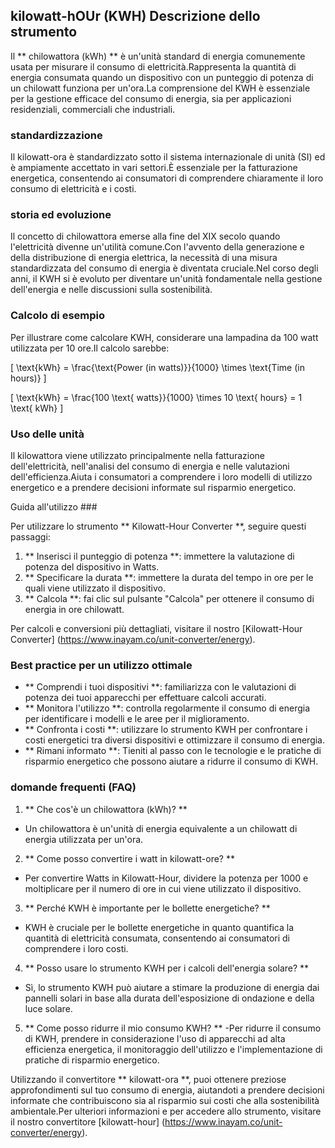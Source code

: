 ## kilowatt-hOUr (KWH) Descrizione dello strumento

Il ** chilowattora (kWh) ** è un'unità standard di energia comunemente usata per misurare il consumo di elettricità.Rappresenta la quantità di energia consumata quando un dispositivo con un punteggio di potenza di un chilowatt funziona per un'ora.La comprensione del KWH è essenziale per la gestione efficace del consumo di energia, sia per applicazioni residenziali, commerciali che industriali.

### standardizzazione

Il kilowatt-ora è standardizzato sotto il sistema internazionale di unità (SI) ed è ampiamente accettato in vari settori.È essenziale per la fatturazione energetica, consentendo ai consumatori di comprendere chiaramente il loro consumo di elettricità e i costi.

### storia ed evoluzione

Il concetto di chilowattora emerse alla fine del XIX secolo quando l'elettricità divenne un'utilità comune.Con l'avvento della generazione e della distribuzione di energia elettrica, la necessità di una misura standardizzata del consumo di energia è diventata cruciale.Nel corso degli anni, il KWH si è evoluto per diventare un'unità fondamentale nella gestione dell'energia e nelle discussioni sulla sostenibilità.

### Calcolo di esempio

Per illustrare come calcolare KWH, considerare una lampadina da 100 watt utilizzata per 10 ore.Il calcolo sarebbe:

\[ \text{kWh} = \frac{\text{Power (in watts)}}{1000} \times \text{Time (in hours)} \]

\[ \text{kWh} = \frac{100 \text{ watts}}{1000} \times 10 \text{ hours} = 1 \text{ kWh} \]

### Uso delle unità

Il kilowattora viene utilizzato principalmente nella fatturazione dell'elettricità, nell'analisi del consumo di energia e nelle valutazioni dell'efficienza.Aiuta i consumatori a comprendere i loro modelli di utilizzo energetico e a prendere decisioni informate sul risparmio energetico.

Guida all'utilizzo ###

Per utilizzare lo strumento ** Kilowatt-Hour Converter **, seguire questi passaggi:

1. ** Inserisci il punteggio di potenza **: immettere la valutazione di potenza del dispositivo in Watts.
2. ** Specificare la durata **: immettere la durata del tempo in ore per le quali viene utilizzato il dispositivo.
3. ** Calcola **: fai clic sul pulsante "Calcola" per ottenere il consumo di energia in ore chilowatt.

Per calcoli e conversioni più dettagliati, visitare il nostro [Kilowatt-Hour Converter] (https://www.inayam.co/unit-converter/energy).

### Best practice per un utilizzo ottimale

- ** Comprendi i tuoi dispositivi **: familiarizza con le valutazioni di potenza dei tuoi apparecchi per effettuare calcoli accurati.
- ** Monitora l'utilizzo **: controlla regolarmente il consumo di energia per identificare i modelli e le aree per il miglioramento.
- ** Confronta i costi **: utilizzare lo strumento KWH per confrontare i costi energetici tra diversi dispositivi e ottimizzare il consumo di energia.
- ** Rimani informato **: Tieniti al passo con le tecnologie e le pratiche di risparmio energetico che possono aiutare a ridurre il consumo di KWH.

### domande frequenti (FAQ)

1. ** Che cos'è un chilowattora (kWh)? **
- Un chilowattora è un'unità di energia equivalente a un chilowatt di energia utilizzata per un'ora.

2. ** Come posso convertire i watt in kilowatt-ore? **
- Per convertire Watts in Kilowatt-Hour, dividere la potenza per 1000 e moltiplicare per il numero di ore in cui viene utilizzato il dispositivo.

3. ** Perché KWH è importante per le bollette energetiche? **
- KWH è cruciale per le bollette energetiche in quanto quantifica la quantità di elettricità consumata, consentendo ai consumatori di comprendere i loro costi.

4. ** Posso usare lo strumento KWH per i calcoli dell'energia solare? **
- Sì, lo strumento KWH può aiutare a stimare la produzione di energia dai pannelli solari in base alla durata dell'esposizione di ondazione e della luce solare.

5. ** Come posso ridurre il mio consumo KWH? **
-Per ridurre il consumo di KWH, prendere in considerazione l'uso di apparecchi ad alta efficienza energetica, il monitoraggio dell'utilizzo e l'implementazione di pratiche di risparmio energetico.

Utilizzando il convertitore ** kilowatt-ora **, puoi ottenere preziose approfondimenti sul tuo consumo di energia, aiutandoti a prendere decisioni informate che contribuiscono sia al risparmio sui costi che alla sostenibilità ambientale.Per ulteriori informazioni e per accedere allo strumento, visitare il nostro convertitore [kilowatt-hour] (https://www.inayam.co/unit-converter/energy).